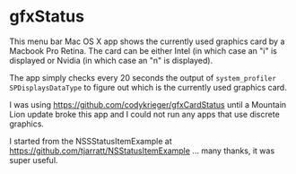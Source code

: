 # gfxStatus

This menu bar Mac OS X app shows the currently used graphics card by a Macbook Pro Retina. The card can be either Intel (in which case an "i" is displayed or Nvidia (in which case an "n" is displayed). 

The app simply checks every 20 seconds the output of `system_profiler SPDisplaysDataType` to figure out which is the currently used graphics card.

I was using https://github.com/codykrieger/gfxCardStatus until a Mountain Lion update broke this app and I could not run any apps that use discrete graphics.

I started from the NSSStatusItemExample at https://github.com/tjarratt/NSStatusItemExample ... many thanks, it was super useful.